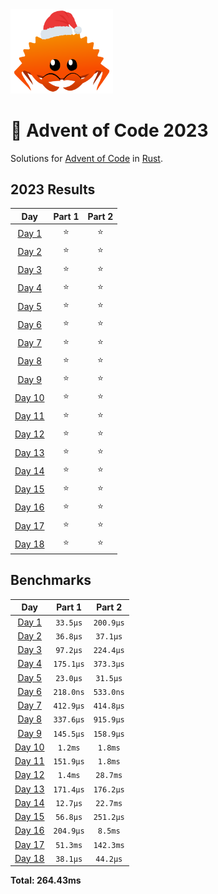 <img src="./.assets/christmas_ferris.png" width="164">

# 🎄 Advent of Code 2023

Solutions for [Advent of Code](https://adventofcode.com/) in [Rust](https://www.rust-lang.org/).

<!--- advent_readme_stars table --->
## 2023 Results

| Day | Part 1 | Part 2 |
| :---: | :---: | :---: |
| [Day 1](https://adventofcode.com/2023/day/1) | ⭐ | ⭐ |
| [Day 2](https://adventofcode.com/2023/day/2) | ⭐ | ⭐ |
| [Day 3](https://adventofcode.com/2023/day/3) | ⭐ | ⭐ |
| [Day 4](https://adventofcode.com/2023/day/4) | ⭐ | ⭐ |
| [Day 5](https://adventofcode.com/2023/day/5) | ⭐ | ⭐ |
| [Day 6](https://adventofcode.com/2023/day/6) | ⭐ | ⭐ |
| [Day 7](https://adventofcode.com/2023/day/7) | ⭐ | ⭐ |
| [Day 8](https://adventofcode.com/2023/day/8) | ⭐ | ⭐ |
| [Day 9](https://adventofcode.com/2023/day/9) | ⭐ | ⭐ |
| [Day 10](https://adventofcode.com/2023/day/10) | ⭐ | ⭐ |
| [Day 11](https://adventofcode.com/2023/day/11) | ⭐ | ⭐ |
| [Day 12](https://adventofcode.com/2023/day/12) | ⭐ | ⭐ |
| [Day 13](https://adventofcode.com/2023/day/13) | ⭐ | ⭐ |
| [Day 14](https://adventofcode.com/2023/day/14) | ⭐ | ⭐ |
| [Day 15](https://adventofcode.com/2023/day/15) | ⭐ | ⭐ |
| [Day 16](https://adventofcode.com/2023/day/16) | ⭐ | ⭐ |
| [Day 17](https://adventofcode.com/2023/day/17) | ⭐ | ⭐ |
| [Day 18](https://adventofcode.com/2023/day/18) | ⭐ | ⭐ |
<!--- advent_readme_stars table --->

<!--- benchmarking table --->

## Benchmarks

|            Day            |  Part 1   |  Part 2   |
| :-----------------------: | :-------: | :-------: |
| [Day 1](./src/bin/01.rs)  | `33.5µs`  | `200.9µs` |
| [Day 2](./src/bin/02.rs)  | `36.8µs`  | `37.1µs`  |
| [Day 3](./src/bin/03.rs)  | `97.2µs`  | `224.4µs` |
| [Day 4](./src/bin/04.rs)  | `175.1µs` | `373.3µs` |
| [Day 5](./src/bin/05.rs)  | `23.0µs`  | `31.5µs`  |
| [Day 6](./src/bin/06.rs)  | `218.0ns` | `533.0ns` |
| [Day 7](./src/bin/07.rs)  | `412.9µs` | `414.8µs` |
| [Day 8](./src/bin/08.rs)  | `337.6µs` | `915.9µs` |
| [Day 9](./src/bin/09.rs)  | `145.5µs` | `158.9µs` |
| [Day 10](./src/bin/10.rs) |  `1.2ms`  |  `1.8ms`  |
| [Day 11](./src/bin/11.rs) | `151.9µs` |  `1.8ms`  |
| [Day 12](./src/bin/12.rs) |  `1.4ms`  | `28.7ms`  |
| [Day 13](./src/bin/13.rs) | `171.4µs` | `176.2µs` |
| [Day 14](./src/bin/14.rs) | `12.7µs`  | `22.7ms`  |
| [Day 15](./src/bin/15.rs) | `56.8µs`  | `251.2µs` |
| [Day 16](./src/bin/16.rs) | `204.9µs` |  `8.5ms`  |
| [Day 17](./src/bin/17.rs) | `51.3ms`  | `142.3ms` |
| [Day 18](./src/bin/18.rs) | `38.1µs`  | `44.2µs`  |

**Total: 264.43ms**

<!--- benchmarking table --->
